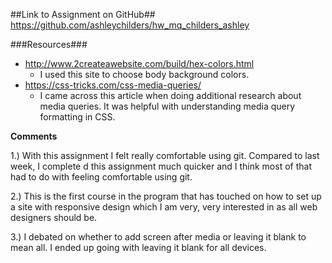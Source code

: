 ##Link to Assignment on GitHub##
https://github.com/ashleychilders/hw_mq_childers_ashley

###Resources###

-  http://www.2createawebsite.com/build/hex-colors.html
	- I used this site to choose body background colors.
- https://css-tricks.com/css-media-queries/
    - I came across this article when doing additional research about media queries. It was helpful with understanding media query formatting in CSS.  

**Comments**

1.) With this assignment I felt really comfortable using git. Compared to last week, I complete d this assignment much quicker and I think most of that had to do with feeling comfortable using git.

2.) This is the first course in the program that has touched on how to set up a site with responsive design which I am very, very interested in as all web designers should be.  

3.) I debated on whether to add screen after media or leaving it blank to mean all. I ended up going with leaving it blank for all devices. 
